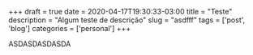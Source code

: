 +++ 
draft = true
date = 2020-04-17T19:30:33-03:00
title = "Teste"
description = "Algum teste de descrição"
slug = "asdfff" 
tags = ['post', 'blog']
categories = ['personal']
+++


ASDASDASDASDA
